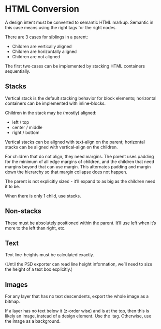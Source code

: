 # HTML Conversion #

A design intent must be converted to semantic HTML markup. Semantic in this case
means using the right tags for the right nodes.

There are 3 cases for siblings in a parent:

- Children are vertically aligned
- Children are horizontally aligned
- Children are not aligned

The first two cases can be implemented by stacking HTML containers sequentially.

## Stacks ##

Vertical stack is the default stacking behavior for block elements; horizontal
containers can be implemented with inline-blocks.

Children in the stack may be (mostly) aligned:

- left / top
- center / middle
- right / bottom

Vertical stacks can be aligned with text-align on the parent; horizontal stacks
can be aligned with vertical-align on the children.

For children that do not align, they need margins. The parent uses padding for
the minimum of all edge margins of children, and the children that need margins
beyond that can use margin. This alternates padding and margin down the
hierarchy so that margin collapse does not happen.

The parent is not explicitly sized - it’ll expand to as big as the children need
it to be.

When there is only 1 child, use stacks.

## Non-stacks ##

These must be absolutely positioned within the parent. It’ll use left when it’s
more to the left than right, etc.

## Text ##

Text line-heights must be calculated exactly.

(Until the PSD exporter can read line height information, we’ll need to size the
height of a text box explicitly.)

## Images ##

For any layer that has no text descendents, export the whole image as a bitmap.

If a layer has no text below it (z-order wise) and is at the top, then this is
likely an image, instead of a design element. Use the <img> tag. Otherwise, use
the image as a background.
